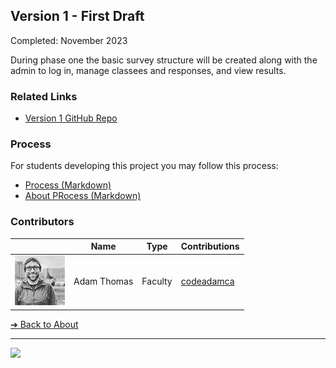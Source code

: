 <style>@import url("//readme.codeadam.ca/readme.css");</style>

## Version 1 - First Draft

Completed: November 2023

During phase one the basic survey structure will be created along with the admin to log in, manage classees and responses, and view results.

### Related Links

- [Version 1 GitHub Repo](https://github.com/BrickMMO/stop-start-v1)

### Process

For students developing this project you may follow this process:

- [Process (Markdown)](v1/stop-start-v1-process.markdown)
- [About PRocess (Markdown)](v1/about-v1-process.markdown)

### Contributors

| | Name | Type | Contributions |
| - | - | - | - |
| ![codeadamca](faculty/codeadamca.png) | Adam Thomas | Faculty | [codeadamca](https://contributions.brickmmo.com/faculty/codeadamca) |

[&#10132; Back to About](/stop-start/)

---

<a href="https://brickmmo.com">
<img src="https://brickmmo.com/images/brickmmo-logo-horizontal.jpg" width="100">
</a>
